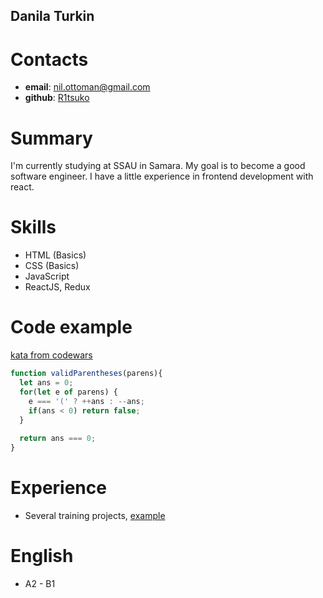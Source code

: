## Danila Turkin
# Contacts

* **email**: nil.ottoman@gmail.com
* **github**: [R1tsuko](https://github.com/R1tsuko)

# Summary

I'm currently studying at SSAU in Samara. My goal is to become a good software engineer. I have a little experience in frontend development with react.

# Skills

* HTML (Basics)
* CSS (Basics)
* JavaScript
* ReactJS, Redux

# Code example

[kata from codewars](https://www.codewars.com/kata/52774a314c2333f0a7000688)

```javascript
function validParentheses(parens){
  let ans = 0;
  for(let e of parens) {
    e === '(' ? ++ans : --ans;
    if(ans < 0) return false;
  }
  
  return ans === 0;
}
```
# Experience

* Several training projects, [example](https://r1tsuko.github.io/soccer-stat)

# English

* A2 - B1